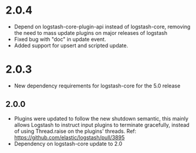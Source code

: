 # 2.0.4
  - Depend on logstash-core-plugin-api instead of logstash-core, removing the need to mass update plugins on major releases of logstash
  - Fixed bug with "doc" in update event.
  - Added support for upsert and scripted update.
# 2.0.3
  - New dependency requirements for logstash-core for the 5.0 release
## 2.0.0
 - Plugins were updated to follow the new shutdown semantic, this mainly allows Logstash to instruct input plugins to terminate gracefully, 
   instead of using Thread.raise on the plugins' threads. Ref: https://github.com/elastic/logstash/pull/3895
 - Dependency on logstash-core update to 2.0
